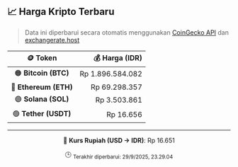

<!-- HARGA_KRIPTO -->
## 📈 Harga Kripto Terbaru

> Data ini diperbarui secara otomatis menggunakan [CoinGecko API](https://www.coingecko.com/) dan [exchangerate.host](https://exchangerate.host/)

<div align="center">

| 🪙 Token | 💰 Harga (IDR) |
|:------:|---------------:|
| 🟠 **Bitcoin (BTC)**   | Rp 1.896.584.082 |
| 🔵 **Ethereum (ETH)**  | Rp 69.298.357 |
| 🟣 **Solana (SOL)**    | Rp 3.503.861 |
| 🟢 **Tether (USDT)**   | Rp 16.656 |

---

💱 **Kurs Rupiah (USD → IDR)**: Rp 16.651

🕒 <sub>Terakhir diperbarui: 29/9/2025, 23.29.04</sub>

</div>
<!-- /HARGA_KRIPTO -->